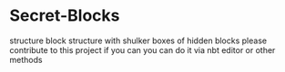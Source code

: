 # Secret-Blocks
structure block structure with shulker boxes of hidden blocks 
please contribute to this project if you can you can do it via nbt editor or other methods
